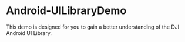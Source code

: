 # Android-UILibraryDemo
This demo is designed for you to gain a better understanding of the DJI Android UI Library.
